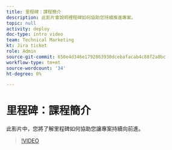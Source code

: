 ```yaml
---
title: 里程碑：課程簡介
description: 此影片會說明裡程碑如何協助您持續推進專案。
topic: null
activity: deploy
doc-type: intro video
team: Technical Marketing
kt: Jira ticket
role: Admin
source-git-commit: 650e4d346e1792863930dcebafacab4c88f2a8bc
workflow-type: tm+mt
source-wordcount: '34'
ht-degree: 0%

---
```


# 里程碑：課程簡介

此影片中，您將了解里程碑如何協助您讓專案持續向前進。

>[!VIDEO](https://video.tv.adobe.com/v/335203/?quality=12&learn=on)
